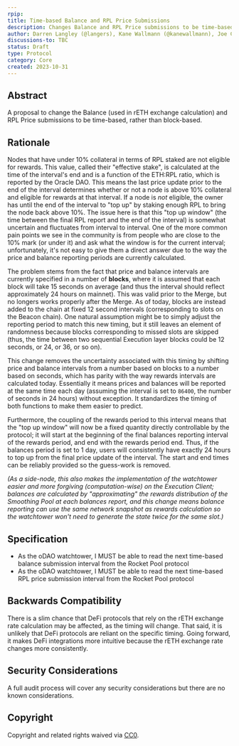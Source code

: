 ```yaml
---
rpip:
title: Time-based Balance and RPL Price Submissions 
description: Changes Balance and RPL Price submissions to be time-based 
author: Darren Langley (@langers), Kane Wallmann (@kanewallmann), Joe Clapis (@jcrtp)
discussions-to: TBC
status: Draft
type: Protocol
category: Core
created: 2023-10-31
---
```


## Abstract
A proposal to change the Balance (used in rETH exchange calculation) and RPL Price submissions to be time-based, rather than block-based. 

## Rationale
Nodes that have under 10% collateral in terms of RPL staked are not eligible for rewards. This value, called their "effective stake", is calculated at the time of the interval's end and is a function of the ETH:RPL ratio, which is reported by the Oracle DAO. This means the last price update prior to the end of the interval determines whether or not a node is above 10% collateral and eligible for rewards at that interval. If a node is *not* eligible, the owner has until the end of the interval to "top up" by staking enough RPL to bring the node back above 10%. The issue here is that this "top up window" (the time between the final RPL report and the end of the interval) is somewhat uncertain and fluctuates from interval to interval. One of the more common pain points we see in the community is from people who are close to the 10% mark (or under it) and ask what the window is for the current interval; unfortunately, it's not easy to give them a direct answer due to the way the price and balance reporting periods are currently calculated.

The problem stems from the fact that price and balance intervals are currently specified in a number of **blocks**, where it is assumed that each block will take 15 seconds on average (and thus the interval should reflect approximately 24 hours on mainnet). This was valid prior to the Merge, but no longers works properly after the Merge. As of today, blocks are instead added to the chain at fixed 12 second intervals (corresponding to slots on the Beacon chain). One natural assumption might be to simply adjust the reporting period to match this new timing, but it still leaves an element of randomness because blocks corresponding to missed slots are skipped (thus, the time between two sequential Execution layer blocks could be 12 seconds, or 24, or 36, or so on).

This change removes the uncertainty associated with this timing by shifting price and balance intervals from a number based on blocks to a number based on seconds, which has parity with the way rewards intervals are calculated today. Essentially it means prices and balances will be reported at the same time each day (assuming the interval is set to `86400`, the number of seconds in 24 hours) without exception. It standardizes the timing of both functions to make them easier to predict.

Furthermore, the coupling of the rewards period to this interval means that the "top up window" will now be a fixed quantity directly controllable by the protocol; it will start at the beginning of the final balances reporting interval of the rewards period, and end with the rewards period end. Thus, if the balances period is set to 1 day, users will consistently have exactly 24 hours to top up from the final price update of the interval. The start and end times can be reliably provided so the guess-work is removed.

*(As a side-node, this also makes the implementation of the watchtower easier and more forgiving (computation-wise) on the Execution Client; balances are calculated by "approximating" the rewards distribution of the Smoothing Pool at each balances report, and this change means balance reporting can use the same network snapshot as rewards calculation so the watchtower won't need to generate the state twice for the same slot.)*

## Specification

- As the oDAO watchtower, I MUST be able to read the next time-based balance submission interval from the Rocket Pool protocol
- As the oDAO watchtower, I MUST be able to read the next time-based RPL price submission interval from the Rocket Pool protocol  

## Backwards Compatibility
There is a slim chance that DeFi protocols that rely on the rETH exchange rate calculation may be affected, as the timing will change. That said, it is unlikely that DeFi protocols are reliant on the specific timing. Going forward, it makes DeFi integrations more intuitive because the rETH exchange rate changes more consistently.

## Security Considerations
A full audit process will cover any security considerations but there are no known considerations.

## Copyright
Copyright and related rights waived via [CC0](https://creativecommons.org/publicdomain/zero/1.0/).